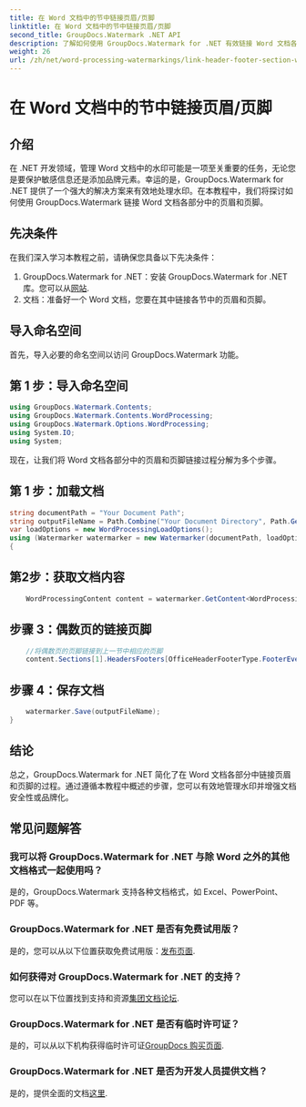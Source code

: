 ```yaml
---
title: 在 Word 文档中的节中链接页眉/页脚
linktitle: 在 Word 文档中的节中链接页眉/页脚
second_title: GroupDocs.Watermark .NET API
description: 了解如何使用 GroupDocs.Watermark for .NET 有效链接 Word 文档各部分中的页眉和页脚。文档管理和安全。
weight: 26
url: /zh/net/word-processing-watermarkings/link-header-footer-section-word-docs/
---
```


# 在 Word 文档中的节中链接页眉/页脚

## 介绍
在 .NET 开发领域，管理 Word 文档中的水印可能是一项至关重要的任务，无论您是要保护敏感信息还是添加品牌元素。幸运的是，GroupDocs.Watermark for .NET 提供了一个强大的解决方案来有效地处理水印。在本教程中，我们将探讨如何使用 GroupDocs.Watermark 链接 Word 文档各部分中的页眉和页脚。
## 先决条件
在我们深入学习本教程之前，请确保您具备以下先决条件：
1. GroupDocs.Watermark for .NET：安装 GroupDocs.Watermark for .NET 库。您可以从[网站](https://releases.groupdocs.com/Watermark/net/).
2. 文档：准备好一个 Word 文档，您要在其中链接各节中的页眉和页脚。

## 导入命名空间
首先，导入必要的命名空间以访问 GroupDocs.Watermark 功能。
## 第 1 步：导入命名空间
```csharp
using GroupDocs.Watermark.Contents;
using GroupDocs.Watermark.Contents.WordProcessing;
using GroupDocs.Watermark.Options.WordProcessing;
using System.IO;
using System;
```
现在，让我们将 Word 文档各部分中的页眉和页脚链接过程分解为多个步骤。
## 第 1 步：加载文档
```csharp
string documentPath = "Your Document Path";
string outputFileName = Path.Combine("Your Document Directory", Path.GetFileName(documentPath));
var loadOptions = new WordProcessingLoadOptions();
using (Watermarker watermarker = new Watermarker(documentPath, loadOptions))
{
```
## 第2步：获取文档内容
```csharp
    WordProcessingContent content = watermarker.GetContent<WordProcessingContent>();
```
## 步骤 3：偶数页的链接页脚
```csharp
    //将偶数页的页脚链接到上一节中相应的页脚
    content.Sections[1].HeadersFooters[OfficeHeaderFooterType.FooterEven].IsLinkedToPrevious = true;
```
## 步骤 4：保存文档
```csharp
    watermarker.Save(outputFileName);
}
```

## 结论
总之，GroupDocs.Watermark for .NET 简化了在 Word 文档各部分中链接页眉和页脚的过程。通过遵循本教程中概述的步骤，您可以有效地管理水印并增强文档安全性或品牌化。
## 常见问题解答
### 我可以将 GroupDocs.Watermark for .NET 与除 Word 之外的其他文档格式一起使用吗？
是的，GroupDocs.Watermark 支持各种文档格式，如 Excel、PowerPoint、PDF 等。
### GroupDocs.Watermark for .NET 是否有免费试用版？
是的，您可以从以下位置获取免费试用版：[发布页面](https://releases.groupdocs.com/).
### 如何获得对 GroupDocs.Watermark for .NET 的支持？
您可以在以下位置找到支持和资源[集团文档论坛](https://forum.groupdocs.com/c/watermark/19).
### GroupDocs.Watermark for .NET 是否有临时许可证？
是的，可以从以下机构获得临时许可证[GroupDocs 购买页面](https://purchase.groupdocs.com/temporary-license/).
### GroupDocs.Watermark for .NET 是否为开发人员提供文档？
是的，提供全面的文档[这里](https://tutorials.groupdocs.com/Watermark/net/).